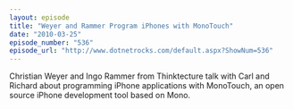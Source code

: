 ```yaml
---
layout: episode
title: "Weyer and Rammer Program iPhones with MonoTouch"
date: "2010-03-25"
episode_number: "536"
episode_url: "http://www.dotnetrocks.com/default.aspx?ShowNum=536"
---
```


Christian Weyer and Ingo Rammer from Thinktecture talk with Carl and Richard about programming iPhone applications with MonoTouch, an open source iPhone development tool based on Mono.

